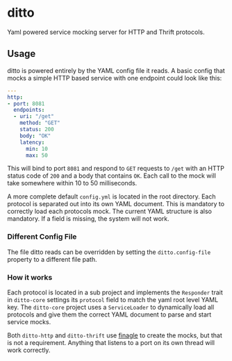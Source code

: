 # ditto

Yaml powered service mocking server for HTTP and Thrift protocols.

## Usage
ditto is powered entirely by the YAML config file it reads.  A basic config
that mocks a simple HTTP based service with one endpoint could look like this:

```yaml
---
http:
- port: 8081
  endpoints:
  - uri: "/get"
    method: "GET"
    status: 200
    body: "OK"
    latency:
      min: 10
      max: 50
```

This will bind to port `8081` and respond to `GET` requests to `/get` with an
HTTP status code of `200` and a body that contains `OK`. Each call to the mock
will take somewhere within 10 to 50 milliseconds.

A more complete default `config.yml` is located in the root directory. Each 
protocol is separated out into its own YAML document. This is mandatory to 
correctly load each protocols mock. The current YAML structure is also 
mandatory. If a field is missing, the system will not work.

### Different Config File
The file ditto reads can be overridden by setting the `ditto.config-file` 
property to a different file path.

### How it works
Each protocol is located in a sub project and implements the `Responder` trait 
in `ditto-core` settings its `protocol` field to match the yaml root level YAML
key. The `ditto-core` project uses a `ServiceLoader` to dynamically load all
protocols and give them the correct YAML document to parse and start service
mocks.

Both `ditto-http` and `ditto-thrift` use [finagle](https://github.com/twitter/finagle)
to create the mocks, but that is not a requirement. Anything that listens to a
port on its own thread will work correctly.
